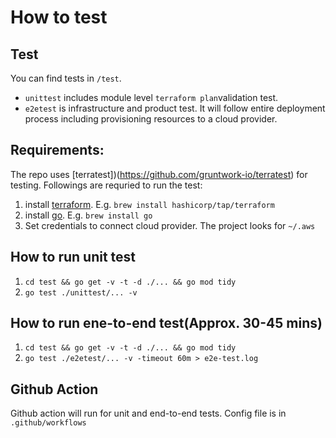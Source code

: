 # How to test

## Test
You can find tests in `/test`.
* `unittest` includes module level `terraform plan`validation test.
* `e2etest` is infrastructure and product test. It will follow entire deployment process including provisioning resources to a cloud provider.

## Requirements:
The repo uses [terratest])(https://github.com/gruntwork-io/terratest) for testing. Followings are requried to run the test:
1. install [terraform](https://learn.hashicorp.com/tutorials/terraform/install-cli). E.g. `brew install hashicorp/tap/terraform`
2. install [go](https://golang.org/doc/install). E.g. `brew install go`
3. Set credentials to connect cloud provider. The project looks for `~/.aws`
    
## How to run unit test
1. `cd test && go get -v -t -d ./... && go mod tidy`
2. `go test ./unittest/... -v`

## How to run ene-to-end test(Approx. 30-45 mins)
1. `cd test && go get -v -t -d ./... && go mod tidy`
2. `go test ./e2etest/... -v -timeout 60m > e2e-test.log`

## Github Action
Github action will run for unit and end-to-end tests.
Config file is in `.github/workflows`